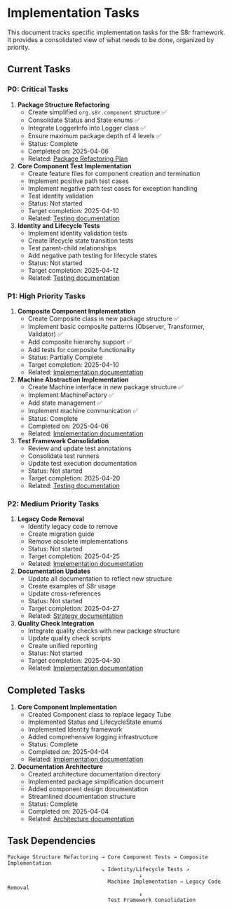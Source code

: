 # Implementation Tasks

This document tracks specific implementation tasks for the S8r framework. It provides a consolidated view of what needs to be done, organized by priority.

## Current Tasks

### P0: Critical Tasks

1. **Package Structure Refactoring**
   - Create simplified `org.s8r.component` structure ✅
   - Consolidate Status and State enums ✅
   - Integrate LoggerInfo into Logger class ✅
   - Ensure maximum package depth of 4 levels ✅
   - Status: Complete
   - Completed on: 2025-04-06
   - Related: [Package Refactoring Plan](../architecture/package-refactoring.md)
2. **Core Component Test Implementation**
   - Create feature files for component creation and termination
   - Implement positive path test cases
   - Implement negative path test cases for exception handling
   - Test identity validation
   - Status: Not started
   - Target completion: 2025-04-10
   - Related: [Testing documentation](../architecture/testing.md)
3. **Identity and Lifecycle Tests**
   - Implement identity validation tests
   - Create lifecycle state transition tests
   - Test parent-child relationships
   - Add negative path testing for lifecycle states
   - Status: Not started
   - Target completion: 2025-04-12
   - Related: [Testing documentation](../architecture/testing.md)

### P1: High Priority Tasks

1. **Composite Component Implementation**
   - Create Composite class in new package structure ✅
   - Implement basic composite patterns (Observer, Transformer, Validator) ✅
   - Add composite hierarchy support ✅
   - Add tests for composite functionality
   - Status: Partially Complete
   - Target completion: 2025-04-10
   - Related: [Implementation documentation](../architecture/implementation.md)
2. **Machine Abstraction Implementation**
   - Create Machine interface in new package structure ✅
   - Implement MachineFactory ✅
   - Add state management ✅
   - Implement machine communication ✅
   - Status: Complete
   - Completed on: 2025-04-06
   - Related: [Implementation documentation](../architecture/implementation.md)
3. **Test Framework Consolidation**
   - Review and update test annotations
   - Consolidate test runners
   - Update test execution documentation
   - Status: Not started
   - Target completion: 2025-04-20
   - Related: [Testing documentation](../architecture/testing.md)

### P2: Medium Priority Tasks

1. **Legacy Code Removal**
   - Identify legacy code to remove
   - Create migration guide
   - Remove obsolete implementations
   - Status: Not started
   - Target completion: 2025-04-25
   - Related: [Implementation documentation](../architecture/implementation.md)
2. **Documentation Updates**
   - Update all documentation to reflect new structure
   - Create examples of S8r usage
   - Update cross-references
   - Status: Not started
   - Target completion: 2025-04-27
   - Related: [Strategy documentation](../architecture/strategy.md)
3. **Quality Check Integration**
   - Integrate quality checks with new package structure
   - Update quality check scripts
   - Create unified reporting
   - Status: Not started
   - Target completion: 2025-04-30
   - Related: [Implementation documentation](../architecture/implementation.md)

## Completed Tasks

1. **Core Component Implementation**
   - Created Component class to replace legacy Tube
   - Implemented Status and LifecycleState enums
   - Implemented Identity framework
   - Added comprehensive logging infrastructure
   - Status: Complete
   - Completed on: 2025-04-04
   - Related: [Implementation documentation](../architecture/implementation.md)
2. **Documentation Architecture**
   - Created architecture documentation directory
   - Implemented package simplification document
   - Added component design documentation
   - Streamlined documentation structure
   - Status: Complete
   - Completed on: 2025-04-04
   - Related: [Architecture documentation](../architecture/)

## Task Dependencies

```
Package Structure Refactoring → Core Component Tests → Composite Implementation
                              ↘ Identity/Lifecycle Tests ↗
                                          ↓
                                Machine Implementation → Legacy Code Removal
                                          ↓
                                Test Framework Consolidation
```
